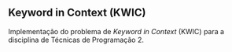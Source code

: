## Keyword in Context (KWIC)

Implementação do problema de *Keyword in Context* (KWIC) para a disciplina
de Técnicas de Programação 2.